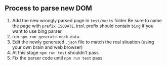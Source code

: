 ## Process to parse new DOM
1. Add the new wrongly parsed page in `test/mocks` folder
    Be sure to name the page with `prefix ISODATE.html` prefix should contain `bing` if you want to use bing parser
1. run `npm run generate-mock-data`
1. Edit the newly generated `.json` file to match the real situation (using your own brain and web browser)
1. At this stage `npm run test` shouldn't pass
1. Fix the parser code until `npm run test` pass